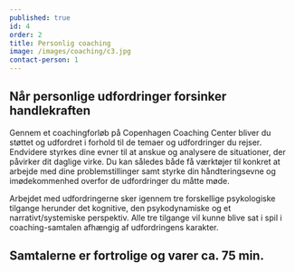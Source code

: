 ```yaml
---
published: true
id: 4
order: 2
title: Personlig coaching
image: /images/coaching/c3.jpg
contact-person: 1
---
```


## Når personlige udfordringer forsinker handlekraften

Gennem et coachingforløb på Copenhagen Coaching Center bliver du støttet og udfordret i forhold til de temaer og udfordringer du rejser. Endvidere styrkes dine evner til at anskue og analysere de situationer, der påvirker dit daglige virke. Du kan således både få værktøjer til konkret at arbejde med dine problemstillinger samt styrke din håndteringsevne og imødekommenhed overfor de udfordringer du måtte møde. 

Arbejdet med udfordringerne sker igennem tre forskellige psykologiske tilgange herunder det kognitive, den psykodynamiske og et narrativt/systemiske perspektiv. Alle tre tilgange vil kunne blive sat i spil i coaching-samtalen afhængig af udfordringens karakter. 

## Samtalerne er fortrolige og varer ca. 75 min. 